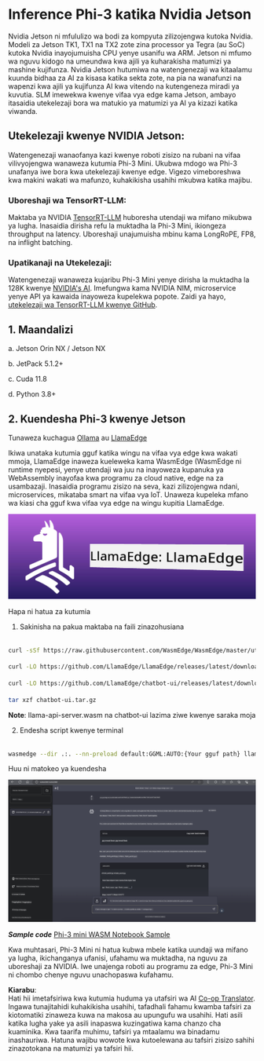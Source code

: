 <!--
CO_OP_TRANSLATOR_METADATA:
{
  "original_hash": "be4101a30d98e95a71d42c276e8bcd37",
  "translation_date": "2025-05-09T11:43:19+00:00",
  "source_file": "md/01.Introduction/03/Jetson_Inference.md",
  "language_code": "sw"
}
-->
# **Inference Phi-3 katika Nvidia Jetson**

Nvidia Jetson ni mfululizo wa bodi za kompyuta zilizojengwa kutoka Nvidia. Modeli za Jetson TK1, TX1 na TX2 zote zina processor ya Tegra (au SoC) kutoka Nvidia inayojumuisha CPU yenye usanifu wa ARM. Jetson ni mfumo wa nguvu kidogo na umeundwa kwa ajili ya kuharakisha matumizi ya mashine kujifunza. Nvidia Jetson hutumiwa na watengenezaji wa kitaalamu kuunda bidhaa za AI za kisasa katika sekta zote, na pia na wanafunzi na wapenzi kwa ajili ya kujifunza AI kwa vitendo na kutengeneza miradi ya kuvutia. SLM imewekwa kwenye vifaa vya edge kama Jetson, ambayo itasaidia utekelezaji bora wa matukio ya matumizi ya AI ya kizazi katika viwanda.

## Utekelezaji kwenye NVIDIA Jetson:
Watengenezaji wanaofanya kazi kwenye roboti zisizo na rubani na vifaa vilivyojengwa wanaweza kutumia Phi-3 Mini. Ukubwa mdogo wa Phi-3 unafanya iwe bora kwa utekelezaji kwenye edge. Vigezo vimeboreshwa kwa makini wakati wa mafunzo, kuhakikisha usahihi mkubwa katika majibu.

### Uboreshaji wa TensorRT-LLM:
Maktaba ya NVIDIA [TensorRT-LLM](https://github.com/NVIDIA/TensorRT-LLM?WT.mc_id=aiml-138114-kinfeylo) huboresha utendaji wa mifano mikubwa ya lugha. Inasaidia dirisha refu la muktadha la Phi-3 Mini, ikiongeza throughput na latency. Uboreshaji unajumuisha mbinu kama LongRoPE, FP8, na inflight batching.

### Upatikanaji na Utekelezaji:
Watengenezaji wanaweza kujaribu Phi-3 Mini yenye dirisha la muktadha la 128K kwenye [NVIDIA's AI](https://www.nvidia.com/en-us/ai-data-science/generative-ai/). Imefungwa kama NVIDIA NIM, microservice yenye API ya kawaida inayoweza kupelekwa popote. Zaidi ya hayo, [utekelezaji wa TensorRT-LLM kwenye GitHub](https://github.com/NVIDIA/TensorRT-LLM).

## **1. Maandalizi**

a. Jetson Orin NX / Jetson NX

b. JetPack 5.1.2+

c. Cuda 11.8

d. Python 3.8+

## **2. Kuendesha Phi-3 kwenye Jetson**

Tunaweza kuchagua [Ollama](https://ollama.com) au [LlamaEdge](https://llamaedge.com)

Ikiwa unataka kutumia gguf katika wingu na vifaa vya edge kwa wakati mmoja, LlamaEdge inaweza kueleweka kama WasmEdge (WasmEdge ni runtime nyepesi, yenye utendaji wa juu na inayoweza kupanuka ya WebAssembly inayofaa kwa programu za cloud native, edge na za usambazaji. Inasaidia programu zisizo na seva, kazi zilizojengwa ndani, microservices, mikataba smart na vifaa vya IoT. Unaweza kupeleka mfano wa kiasi cha gguf kwa vifaa vya edge na wingu kupitia LlamaEdge.

![llamaedge](../../../../../translated_images/llamaedge.1356a35c809c5e9d89d8168db0c92161e87f5e2c34831f2fad800f00fc4e74dc.sw.jpg)

Hapa ni hatua za kutumia

1. Sakinisha na pakua maktaba na faili zinazohusiana

```bash

curl -sSf https://raw.githubusercontent.com/WasmEdge/WasmEdge/master/utils/install.sh | bash -s -- --plugin wasi_nn-ggml

curl -LO https://github.com/LlamaEdge/LlamaEdge/releases/latest/download/llama-api-server.wasm

curl -LO https://github.com/LlamaEdge/chatbot-ui/releases/latest/download/chatbot-ui.tar.gz

tar xzf chatbot-ui.tar.gz

```

**Note**: llama-api-server.wasm na chatbot-ui lazima ziwe kwenye saraka moja

2. Endesha script kwenye terminal

```bash

wasmedge --dir .:. --nn-preload default:GGML:AUTO:{Your gguf path} llama-api-server.wasm -p phi-3-chat

```

Huu ni matokeo ya kuendesha

![llamaedgerun](../../../../../translated_images/llamaedgerun.66eb2acd7f14e814437879522158b9531ae7c955014d48d0708d0e4ce6ac94a6.sw.png)

***Sample code*** [Phi-3 mini WASM Notebook Sample](https://github.com/Azure-Samples/Phi-3MiniSamples/tree/main/wasm)

Kwa muhtasari, Phi-3 Mini ni hatua kubwa mbele katika uundaji wa mifano ya lugha, ikichanganya ufanisi, ufahamu wa muktadha, na nguvu za uboreshaji za NVIDIA. Iwe unajenga roboti au programu za edge, Phi-3 Mini ni chombo chenye nguvu unachopaswa kufahamu.

**Kiarabu**:  
Hati hii imetafsiriwa kwa kutumia huduma ya utafsiri wa AI [Co-op Translator](https://github.com/Azure/co-op-translator). Ingawa tunajitahidi kuhakikisha usahihi, tafadhali fahamu kwamba tafsiri za kiotomatiki zinaweza kuwa na makosa au upungufu wa usahihi. Hati asili katika lugha yake ya asili inapaswa kuzingatiwa kama chanzo cha kuaminika. Kwa taarifa muhimu, tafsiri ya mtaalamu wa binadamu inashauriwa. Hatuna wajibu wowote kwa kutoelewana au tafsiri zisizo sahihi zinazotokana na matumizi ya tafsiri hii.